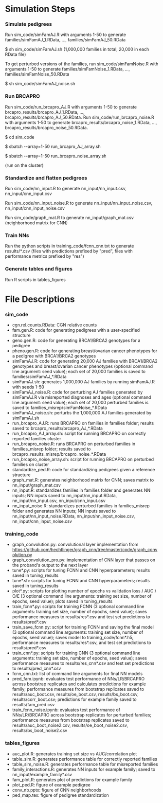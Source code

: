 
# Simulation Steps


### Simulate pedigrees

Run sim_code/simFamAJ.R with arguments 1-50 to generate families/simFamAJ_1.RData, ..., families/simFamAJ_50.RData 

$ sh sim_code/simFamAJ.sh
(1,000,000 families in total, 20,000 in each RData file)

To get perturbed versions of the families, run sim_code/simFamNoise.R with arguments 1-50 to generate families/simFamNoise_1.RData, ..., families/simFamNoise_50.RData 

$  sh sim_code/simFamAJ_noise.sh 



### Run BRCAPRO 

Run sim_code/run_brcapro_AJ.R with arguments 1-50 to generate brcapro_results/brcapro_AJ_1.RData, ..., brcapro_results/brcapro_AJ_50.RData. Run sim_code/run_brcapro_noise.R with arguments 1-50 to generate brcapro_results/brcapro_noise_1.RData, ..., brcapro_results/brcapro_noise_50.RData. 

$  cd sim_code 

$  sbatch --array=1-50 run_brcapro_AJ_array.sh 

$  sbatch --array=1-50 run_brcapro_noise_array.sh 

(run on the cluster)


### Standardize and flatten pedigrees

Run sim_code/nn_input.R to generate nn_input/nn_input.csv, nn_input/cnn_input.csv

Run sim_code/nn_input_noise.R to generate nn_input/nn_input_noise.csv, nn_input/cnn_input_noise.csv

Run sim_code/graph_mat.R to generate nn_input/graph_mat.csv (neighborhood matrix for CNN)


### Train NNs

Run the python scripts in training_code/fcnn_cnn.txt to generate results/*.csv (files with predictions prefixed by "pred", files with performance metrics prefixed by "res")


### Generate tables and figures

Run R scripts in tables_figures



# File Descriptions

### sim_code
- cgn.rel.counts.RData: CGN relative counts
- fam.gen.R: code for generating pedigrees with a user-specified structure
- geno.gen.R: code for generating BRCA1/BRCA2 genotypes for a pedigree
- pheno.gen.R: code for generating breast/ovarian cancer phenotypes for a pedigree with BRCA1/BRCA2 genotypes
- simFamAJ.R: code for generating 20,000 AJ families with BRCA1/BRCA2 genotypes and breast/ovarian cancer phenotypes (optional command line argument: seed value); each set of 20,000 families is saved to families/simFamAJ_*.RData
- simFamAJ.sh: generates 1,000,000 AJ families by running simFamAJ.R with seeds 1-50
- simFamAJ_noise.R: code for perturbing AJ families generated by simFamAJ.R via misreported diagnoses and ages (optional command line argument: seed value); each set of 20,000 perturbed families is saved to families_misrep/simFamNoise_*.RData
- simFamAJ_noise.sh: perturbs the 1,000,000 AJ families generated by simFamAJ.sh
- run_brcapro_AJ.R: runs BRCAPRO on families in families folder; results saved to brcapro_results/brcapro_AJ_*.RData
- run_brcapro_AJ_array.sh: script for running BRCAPRO on correctly reported families cluster
- run_brcapro_noise.R: runs BRCAPRO on perturbed families in families_misrep folder; results saved to brcapro_results_misrep/brcapro_noise_*.RData
- run_brcapro_noise_array.sh: script for running BRCAPRO on perturbed families on cluster
- standardize_ped.R: code for standardizing pedigrees given a reference structure
- graph_mat.R: generates neighborhood matrix for CNN; saves matrix to nn_input/graph_mat.csv
- nn_input.R: standardizes families in families folder and generates NN inputs; NN inputs saved to nn_input/nn_input.RData, nn_input/nn_input.csv, nn_input/cnn_input.csv
- nn_input_noise.R: standardizes perturbed families in families_misrep folder and generates NN inputs; NN inputs saved to nn_input/nn_input_noise.RData, nn_input/nn_input_noise.csv, nn_input/cnn_input_noise.csv



### training_code
- graph_convolution.py: convolutional layer implementation from https://github.com/hechtlinger/graph_cnn/tree/master/code/graph_convolution.py
- graph_convolution_pro.py: implementation of CNN layer that passes on the proband's output to the next layer
- tune*.py: scripts for tuning FCNN and CNN hyperparameters; results saved in tuning_results
- tune*.sh: scripts for tuning FCNN and CNN hyperparameters; results saved in tuning_results
- plot*.py: scripts for plotting number of epochs vs validation loss / AUC / O/E (3 optional command line arguments: training set size, number of epochs, seed value); plots saved in tuning_results
- train_fcnn*.py: scripts for training FCNN (3 optional command line arguments: training set size, number of epochs, seed value); saves performance measures to results/res*.csv and test set predictions to results/pred*.csv 
- train_save_fcnn.py: script for training FCNN and saving the final model (3 optional command line arguments: training set size, number of epochs, seed value); saves model to training_code/fcnn*.h5, performance measures to results/res*.csv, and test set predictions to results/pred*.csv
- train_cnn*.py: scripts for training CNN (3 optional command line arguments: training set size, number of epochs, seed value); saves performance measures to results/res_cnn*.csv and test set predictions to results/pred_cnn*.csv 
- fcnn_cnn.txt: list of command line arguments for final NN models
- pred_fam.ipynb: evaluates test performance of NNs/LR/BRCAPRO across bootstrap replicates and calculates predictions for example family; performance measures from bootstrap replicates saved to results/auc_boot.csv, results/oe_boot.csv, results/bs_boot.csv, results/corr_boot.csv; predictions for example family saved to results/fam_pred.csv
- train_fcnn_noise.ipynb: evaluates test performance of NNs/LR/BRCAPRO across bootstrap replicates for perturbed families; performance measures from bootstrap replicates saved to results/auc_boot_noise2.csv, results/oe_boot_noise2.csv, results/bs_boot_noise2.csv


### tables_figures
- auc_plot.R: generates training set size vs AUC/correlation plot
- table_sim.R: generates performance table for correctly reported families
- table_sim_noise.R: generates performance table for misreported families
- family_interactions.R: generates NN inputs for example family; saved to nn_input/example_family*.csv
- fam_plot.R: generates plot of predictions for example family
- plot_ped.R: figure of example pedigree
- conv_nb.pptx: figure of CNN neighborhoods
- ped_map.tex: figure of pedigree standardization